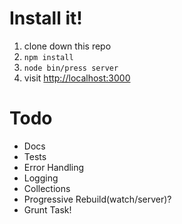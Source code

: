 # Install it!

1. clone down this repo
2. `npm install`
3. `node bin/press server`
4. visit [http://localhost:3000](http://localhost:3000)

# Todo

* Docs
* Tests
* Error Handling
* Logging
* Collections
* Progressive Rebuild(watch/server)?
* Grunt Task!

